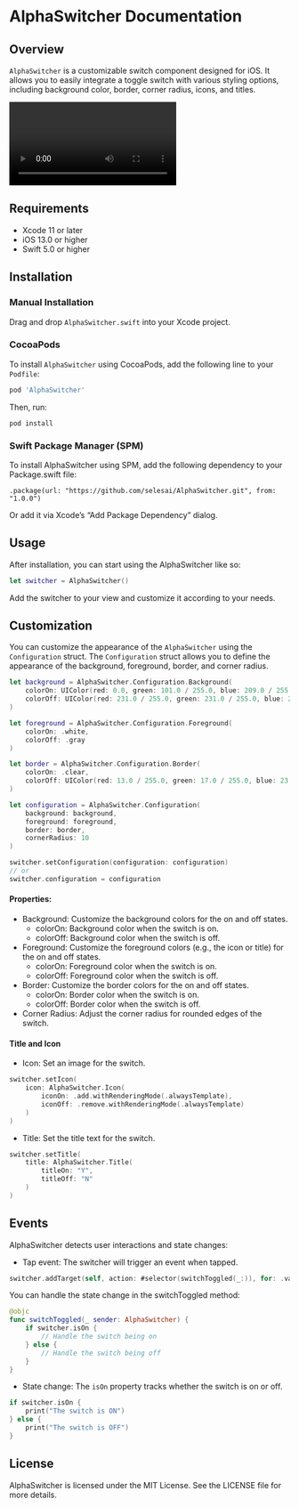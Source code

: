 # AlphaSwitcher Documentation

## Overview

`AlphaSwitcher` is a customizable switch component designed for iOS. It allows you to easily integrate a toggle switch with various styling options, including background color, border, corner radius, icons, and titles.

![AlphaSwitcher Demo](https://github.com/selesai/AlphaSwitcher/raw/refs/heads/main/demo.mp4)

## Requirements

- Xcode 11 or later
- iOS 13.0 or higher
- Swift 5.0 or higher

## Installation
### Manual Installation
Drag and drop `AlphaSwitcher.swift` into your Xcode project.

### CocoaPods
To install `AlphaSwitcher` using CocoaPods, add the following line to your `Podfile`:

```ruby
pod 'AlphaSwitcher'
```

Then, run:
```
pod install
```

### Swift Package Manager (SPM)
To install AlphaSwitcher using SPM, add the following dependency to your Package.swift file:
```
.package(url: "https://github.com/selesai/AlphaSwitcher.git", from: "1.0.0")
```

Or add it via Xcode’s “Add Package Dependency” dialog.

## Usage
After installation, you can start using the AlphaSwitcher like so:
```swift
let switcher = AlphaSwitcher()
```

Add the switcher to your view and customize it according to your needs.

## Customization
You can customize the appearance of the `AlphaSwitcher` using the `Configuration` struct. The `Configuration` struct allows you to define the appearance of the background, foreground, border, and corner radius.
```swift
let background = AlphaSwitcher.Configuration.Background(
    colorOn: UIColor(red: 0.0, green: 101.0 / 255.0, blue: 209.0 / 255.0, alpha: 1.0),
    colorOff: UIColor(red: 231.0 / 255.0, green: 231.0 / 255.0, blue: 232.0 / 255.0, alpha: 1.0)
)

let foreground = AlphaSwitcher.Configuration.Foreground(
    colorOn: .white,
    colorOff: .gray
)

let border = AlphaSwitcher.Configuration.Border(
    colorOn: .clear,
    colorOff: UIColor(red: 13.0 / 255.0, green: 17.0 / 255.0, blue: 23.0 / 255.0, alpha: 0.05)
)

let configuration = AlphaSwitcher.Configuration(
    background: background,
    foreground: foreground,
    border: border,
    cornerRadius: 10
)

switcher.setConfiguration(configuration: configuration)
// or
switcher.configuration = configuration
```

#### Properties:
- Background: Customize the background colors for the on and off states.
    - colorOn: Background color when the switch is on.
    - colorOff: Background color when the switch is off.
- Foreground: Customize the foreground colors (e.g., the icon or title) for the on and off states.
    - colorOn: Foreground color when the switch is on.
    - colorOff: Foreground color when the switch is off.
- Border: Customize the border colors for the on and off states.
    - colorOn: Border color when the switch is on.
    - colorOff: Border color when the switch is off.
- Corner Radius: Adjust the corner radius for rounded edges of the switch.

#### Title and Icon
- Icon: Set an image for the switch.
```swift
switcher.setIcon(
    icon: AlphaSwitcher.Icon(
        iconOn: .add.withRenderingMode(.alwaysTemplate),
        iconOff: .remove.withRenderingMode(.alwaysTemplate)
    )
)
```

- Title: Set the title text for the switch.
```swift
switcher.setTitle(
    title: AlphaSwitcher.Title(
        titleOn: "Y",
        titleOff: "N"
    )
)
```

## Events
AlphaSwitcher detects user interactions and state changes:
- Tap event: The switcher will trigger an event when tapped.
```swift
switcher.addTarget(self, action: #selector(switchToggled(_:)), for: .valueChanged)
```

You can handle the state change in the switchToggled method:
```swift
@objc
func switchToggled(_ sender: AlphaSwitcher) {
    if switcher.isOn {
        // Handle the switch being on
    } else {
        // Handle the switch being off
    }
}
```

- State change: The `isOn` property tracks whether the switch is on or off.
```swift
if switcher.isOn {
    print("The switch is ON")
} else {
    print("The switch is OFF")
}
```


## License
AlphaSwitcher is licensed under the MIT License. See the LICENSE file for more details.
